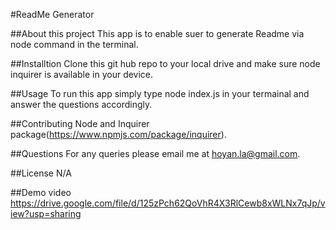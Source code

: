 #ReadMe Generator

##About this project
This app is to enable suer to generate Readme via node command in the terminal.

##Installtion
Clone this git hub repo to your local drive and make sure node inquirer is available in your device. 

##Usage
To run this app simply type node index.js in your termainal and answer the questions accordingly.

##Contributing
Node and Inquirer package(https://www.npmjs.com/package/inquirer).

##Questions
For any queries please email me at hoyan.la@gmail.com.

##License
N/A

##Demo video
https://drive.google.com/file/d/125zPch62QoVhR4X3RlCewb8xWLNx7qJp/view?usp=sharing